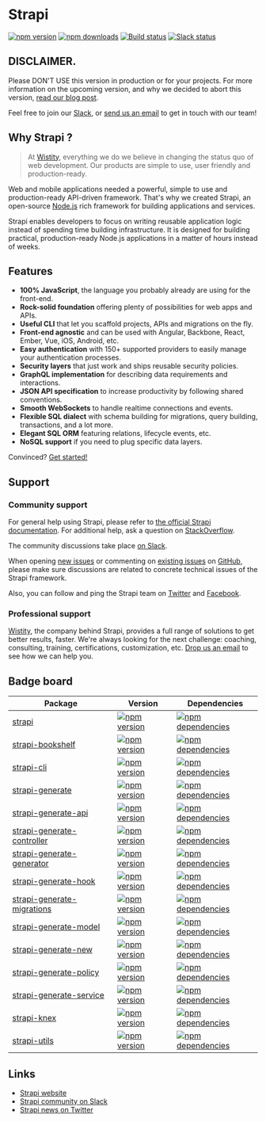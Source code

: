 # Strapi

[![npm version](https://img.shields.io/npm/v/strapi.svg)](https://www.npmjs.org/package/strapi)
[![npm downloads](https://img.shields.io/npm/dm/strapi.svg)](https://www.npmjs.org/package/strapi)
[![Build status](https://travis-ci.org/wistityhq/strapi.svg?branch=master)](https://travis-ci.org/wistityhq/strapi)
[![Slack status](http://strapi-slack.herokuapp.com/badge.svg)](http://slack.strapi.io)

## DISCLAIMER.

Please DON'T USE this version in production or for your projects. For more information on the upcoming version, and why we decided to abort this version, [read our blog post](http://blog.strapi.io/inside-the-box-july-2016/).

Feel free to join our [Slack](http://slack.strapi.io), or [send us an email](mailto:hi@strapi.io) to get in touch with our team!

## Why Strapi ?

> At [Wistity](http://wistity.co), everything we do we believe in changing the status quo of web development. Our products are simple to use, user friendly and production-ready.

Web and mobile applications needed a powerful, simple to use and production-ready API-driven framework. That's why we created Strapi, an open-source [Node.js](https://nodejs.org/) rich framework for building applications and services.

Strapi enables developers to focus on writing reusable application logic instead of spending time building infrastructure. It is designed for building practical, production-ready Node.js applications in a matter of hours instead of weeks.

## Features

- **100% JavaScript**, the language you probably already are using for the front-end.
- **Rock-solid foundation** offering plenty of possibilities for web apps and APIs.
- **Useful CLI** that let you scaffold projects, APIs and migrations on the fly.
- **Front-end agnostic** and can be used with Angular, Backbone, React, Ember, Vue, iOS, Android, etc.
- **Easy authentication** with 150+ supported providers to easily manage your authentication processes.
- **Security layers** that just work and ships reusable security policies.
- **GraphQL implementation** for describing data requirements and interactions.
- **JSON API specification** to increase productivity by following shared conventions.
- **Smooth WebSockets** to handle realtime connections and events.
- **Flexible SQL dialect** with schema building for migrations, query building, transactions, and a lot more.
- **Elegant SQL ORM** featuring relations, lifecycle events, etc.
- **NoSQL support** if you need to plug specific data layers.

Convinced? [Get started!](http://strapi.io/)

## Support

### Community support

For general help using Strapi, please refer to [the official Strapi documentation](./docs/). For additional help, ask a question on [StackOverflow](http://stackoverflow.com/questions/tagged/strapi).

The community discussions take place [on Slack](http://slack.strapi.io).

When opening [new issues](https://github.com/wistityhq/strapi/issues/new) or commenting on [existing issues](https://github.com/wistityhq/strapi/issues) on [GitHub](https://github.com/wistityhq/strapi), please make sure discussions are related to concrete technical issues of the Strapi framework.

Also, you can follow and ping the Strapi team on [Twitter](https://twitter.com/strapijs) and [Facebook](https://www.facebook.com/Strapi-616063331867161).

### Professional support

[Wistity](http://wistity.co), the company behind Strapi, provides a full range of solutions to get better results, faster. We're always looking for the next challenge: coaching, consulting, training, certifications, customization, etc. [Drop us an email](mailto:support@wistity.co) to see how we can help you.

## Badge board

| Package | Version | Dependencies |
|---------|---------|--------------|
| [strapi](./packages/strapi) | [![npm version](https://img.shields.io/npm/v/strapi.svg)](https://www.npmjs.org/package/strapi) | [![npm dependencies](https://david-dm.org/wistityhq/strapi.svg)](https://david-dm.org/wistityhq/strapi) |
| [strapi-bookshelf](./packages/strapi-bookshelf) | [![npm version](https://img.shields.io/npm/v/strapi-bookshelf.svg)](https://www.npmjs.org/package/strapi-bookshelf) | [![npm dependencies](https://david-dm.org/wistityhq/strapi-bookshelf.svg)](https://david-dm.org/wistityhq/strapi-bookshelf) |
| [strapi-cli](./packages/strapi-cli) | [![npm version](https://img.shields.io/npm/v/strapi-cli.svg)](https://www.npmjs.org/package/strapi-cli) | [![npm dependencies](https://david-dm.org/wistityhq/strapi-cli.svg)](https://david-dm.org/wistityhq/strapi-cli) |
| [strapi-generate](./packages/strapi-generate) | [![npm version](https://img.shields.io/npm/v/strapi-generate.svg)](https://www.npmjs.org/package/strapi-generate) | [![npm dependencies](https://david-dm.org/wistityhq/strapi-generate.svg)](https://david-dm.org/wistityhq/strapi-generate) |
| [strapi-generate-api](./packages/strapi-generate-api) | [![npm version](https://img.shields.io/npm/v/strapi-generate-api.svg)](https://www.npmjs.org/package/strapi-generate-api) | [![npm dependencies](https://david-dm.org/wistityhq/strapi-generate-api.svg)](https://david-dm.org/wistityhq/strapi-generate-api) |
| [strapi-generate-controller](./packages/strapi-generate-controller) | [![npm version](https://img.shields.io/npm/v/strapi-generate-controller.svg)](https://www.npmjs.org/package/strapi-generate-controller) | [![npm dependencies](https://david-dm.org/wistityhq/strapi-generate-controller.svg)](https://david-dm.org/wistityhq/strapi-generate-controller) |
| [strapi-generate-generator](./packages/strapi-generate-generator) | [![npm version](https://img.shields.io/npm/v/strapi-generate-generator.svg)](https://www.npmjs.org/package/strapi-generate-generator) | [![npm dependencies](https://david-dm.org/wistityhq/strapi-generate-generator.svg)](https://david-dm.org/wistityhq/strapi-generate-generator) |
| [strapi-generate-hook](./packages/strapi-generate-hook) | [![npm version](https://img.shields.io/npm/v/strapi-generate-hook.svg)](https://www.npmjs.org/package/strapi-generate-hook) | [![npm dependencies](https://david-dm.org/wistityhq/strapi-generate-hook.svg)](https://david-dm.org/wistityhq/strapi-generate-hook) |
| [strapi-generate-migrations](./packages/strapi-generate-migrations) | [![npm version](https://img.shields.io/npm/v/strapi-generate-migrations.svg)](https://www.npmjs.org/package/strapi-generate-migrations) | [![npm dependencies](https://david-dm.org/wistityhq/strapi-generate-migrations.svg)](https://david-dm.org/wistityhq/strapi-generate-migrations) |
| [strapi-generate-model](./packages/strapi-generate-model) | [![npm version](https://img.shields.io/npm/v/strapi-generate-model.svg)](https://www.npmjs.org/package/strapi-generate-model) | [![npm dependencies](https://david-dm.org/wistityhq/strapi-generate-model.svg)](https://david-dm.org/wistityhq/strapi-generate-model) |
| [strapi-generate-new](./packages/strapi-generate-new) | [![npm version](https://img.shields.io/npm/v/strapi-generate-new.svg)](https://www.npmjs.org/package/strapi-generate-new) | [![npm dependencies](https://david-dm.org/wistityhq/strapi-generate-new.svg)](https://david-dm.org/wistityhq/strapi-generate-new) |
| [strapi-generate-policy](./packages/strapi-generate-policy) | [![npm version](https://img.shields.io/npm/v/strapi-generate-policy.svg)](https://www.npmjs.org/package/strapi-generate-policy) | [![npm dependencies](https://david-dm.org/wistityhq/strapi-generate-policy.svg)](https://david-dm.org/wistityhq/strapi-generate-policy) |
| [strapi-generate-service](./packages/strapi-generate-service) | [![npm version](https://img.shields.io/npm/v/strapi-generate-service.svg)](https://www.npmjs.org/package/strapi-generate-service) | [![npm dependencies](https://david-dm.org/wistityhq/strapi-generate-service.svg)](https://david-dm.org/wistityhq/strapi-generate-service) |
| [strapi-knex](./packages/strapi-knex) | [![npm version](https://img.shields.io/npm/v/strapi-knex.svg)](https://www.npmjs.org/package/strapi-knex) | [![npm dependencies](https://david-dm.org/wistityhq/strapi-knex.svg)](https://david-dm.org/wistityhq/strapi-knex) |
| [strapi-utils](./packages/strapi-utils) | [![npm version](https://img.shields.io/npm/v/strapi-utils.svg)](https://www.npmjs.org/package/strapi-utils) | [![npm dependencies](https://david-dm.org/wistityhq/strapi-utils.svg)](https://david-dm.org/wistityhq/strapi-utils) |

## Links

- [Strapi website](http://strapi.io/)
- [Strapi community on Slack](http://slack.strapi.io)
- [Strapi news on Twitter](https://twitter.com/strapijs)
